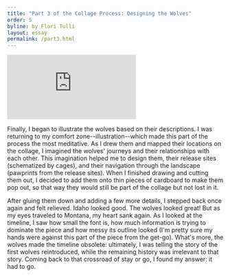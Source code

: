 ```yaml
---
title: "Part 3 of the Collage Process: Designing the Wolves"
order: 5
byline: by Flori Tulli
layout: essay
permalink: /part3.html
---
```


<div class="iframe-wrapper">
     <iframe src="https://www.youtube.com/embed/PNXzYmDh7SA" frameborder="0" allowfullscreen></iframe>
</div>

Finally, I began to illustrate the wolves based on their descriptions. I was returning to my comfort zone--illustration--which made this part of the process the most meditative. As I drew them and mapped their locations on the collage, I imagined the wolves' journeys and their relationships with each other. This imagination helped me to design them, their release sites (schematized by cages), and their navigation through the landscape (pawprints from the release sites). When I finished drawing and cutting them out, I decided to add them onto thin pieces of cardboard to make them pop out, so that way they would still be part of the collage but not lost in it.  

After gluing them down and adding a few more details, I stepped back once again and felt relieved. Idaho looked good. The wolves looked great! But as my eyes traveled to Montana, my heart sank again. As I looked at the timeline, I saw how small the font is, how much information is trying to dominate the piece and how messy its outline looked (I'm pretty sure my hands were against this part of the piece from the get-go). What's more, the wolves made the timeline obsolete: ultimately, I was telling the story of the first wolves reintroduced, while the remaining history was irrelevant to that story. Coming back to that crossroad of stay or go, I found my answer: it had to go.